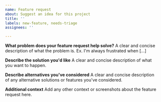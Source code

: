```yaml
---
name: Feature request
about: Suggest an idea for this project
title: ''
labels: new-feature, needs-triage
assignees: ''

---
```


**What problem does your feature request help solve?**
A clear and concise description of what the problem is. Ex. I'm always frustrated when [...]

**Describe the solution you'd like**
A clear and concise description of what you want to happen.

**Describe alternatives you've considered**
A clear and concise description of any alternative solutions or features you've considered.

**Additional context**
Add any other context or screenshots about the feature request here.
